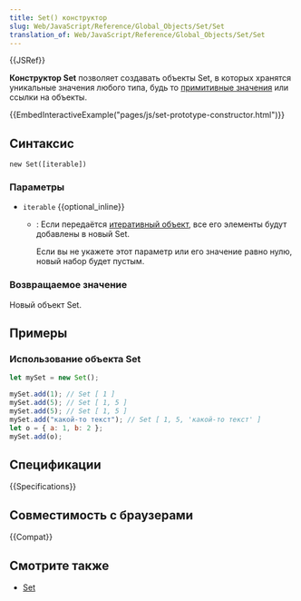 ```yaml
---
title: Set() конструктор
slug: Web/JavaScript/Reference/Global_Objects/Set/Set
translation_of: Web/JavaScript/Reference/Global_Objects/Set/Set
---
```


{{JSRef}}

**Конструктор Set** позволяет создавать объекты Set, в которых хранятся уникальные значения любого типа, будь то [примитивные значения](/ru/docs/%D0%A1%D0%BB%D0%BE%D0%B2%D0%B0%D1%80%D1%8C/Primitive) или ссылки на объекты.

{{EmbedInteractiveExample("pages/js/set-prototype-constructor.html")}}

## Синтаксис

```
new Set([iterable])
```

### Параметры

- `iterable` {{optional_inline}}

  - : Если передаётся [итеративный объект](/ru/docs/Web/JavaScript/Reference/Statements/for...of), все его элементы будут добавлены в новый Set.

    Если вы не укажете этот параметр или его значение равно нулю, новый набор будет пустым.

### Возвращаемое значение

Новый объект Set.

## Примеры

### Использование объекта Set

```js
let mySet = new Set();

mySet.add(1); // Set [ 1 ]
mySet.add(5); // Set [ 1, 5 ]
mySet.add(5); // Set [ 1, 5 ]
mySet.add("какой-то текст"); // Set [ 1, 5, 'какой-то текст' ]
let o = { a: 1, b: 2 };
mySet.add(o);
```

## Спецификации

{{Specifications}}

## Совместимость с браузерами

{{Compat}}

## Смотрите также

<!---->

- [Set](/ru/docs/Web/JavaScript/Reference/Global_Objects/Set)
